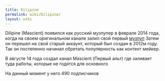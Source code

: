 ```yaml
---
title: Dilipine
permalink: wiki/Dilipine/
layout: wiki
---
```


Dilipine (Mascient) появился как русский музпупер в феврале 2014 года,
когда на своем оригинальном канале залил свой первый
[музпуп](https://www.youtube.com/watch?v=1zXgD5iLqbo) Затем он перешел
на свой старый аккаунт, который был создан в 2012м году. Так он
постепенно начинал обретать популярность как контент мейкер.

В августе 14 года создал канал Mascient (Первый альт) где заливает туда
работы, которые не годятся для основного

На данный момент у него 490 подписчиков
